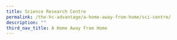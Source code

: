 ```yaml
---
title: Science Research Centre
permalink: /the-hc-advantage/a-home-away-from-home/sci-centre/
description: ""
third_nav_title: A Home Away From Home
---
```

